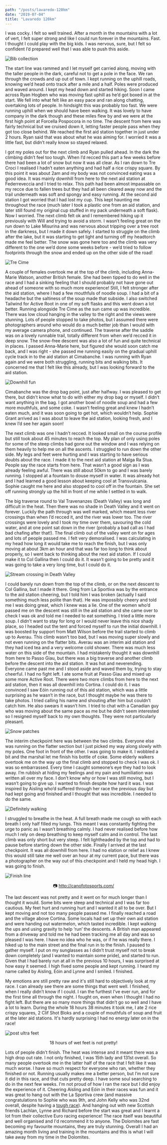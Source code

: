 ```yaml
---
path: "/posts/lavaredo-120km"
date: "2019-07-04"
title: "Lavaredo 120km"
---
```


I was cocky. I felt so well trained. After a month in the mountains with a lot of vert, I felt super strong and like I could run forever in the mountains. Fast. I thought I could play with the big kids. I was nervous, sure, but I felt so confident I’d prepared well that I was able to push this aside.

![Bib collection](../images/lavaredo-120km/bib-collection.jpg "📷 Eóin Lennon")

<!-- end -->
The start line was rammed and I let myself get carried along, moving with the taller people in the dark, careful not to get a pole in the face. We ran through the crowds and up out of town. I kept running on the uphill roads, knowing we’d head onto track after a mile and a half. Poles were produced and waved around. I kept my head down and started hiking. Soon I came across Ryan Hogben who was moving fast uphill as he’d got boxed in at the start. We fell into what felt like an easy pace and ran along chatting, overtaking lots of people. In hindsight this was probably too fast. We were running uphill when we should have been walking. It was lovely to have company in the dark though and these miles flew by and we were at the first high point at Forcella Pospocora in no time. The descent from here was fairly technical but we cruised down it, letting faster people pass when they got too close behind. We reached the first aid station together in just under 2 hours. Ryan said that was about what he was aiming for. I worried it was a little fast, but didn’t really know so stayed relaxed.

I got my poles out for the next climb and Ryan pulled ahead. In the dark the climbing didn’t feel too tough. When I’d recced this part a few weeks before there had been a lot of snow but now it was all clear. As I ran down to Tre Croci I realised I hadn’t eaten anything and had half a rice crispy square. By this point it was about 2am and my body was not convinced eating was a good idea. It was mainly downhill from here to the next aid station at Federreveccia and I tried to relax. This path had been almost impassable on my recce due to fallen trees but they had all been cleared away now and the trail underneath was soft and spongy and easy running. At the second aid station I got worried that I had lost my cup. This kept haunting me throughout the race (much later I took a plastic one from an aid station, and later still found my original cup stuffed in my pack underneath a soft flask). Now I worried. The next climb felt ok and I remembered hiking up it previously with Will and trying to avoid a storm. I wasn’t feeling great on the run down to Lake Misurina and was nervous about tripping over a tree root in the darkness, but I made it down safely. I started to struggle on the climb after the lake, but it was starting to get light and turning off my headtorch made me feel better. The snow was gone here too and the climb was very different to the one we’d done some weeks before - we’d tried to follow footprints through the snow and ended up on the other side of the road!

![Tre Cime](../images/lavaredo-120km/tre-cime.jpg "📷 http://canofotosports.com/")

A couple of females overtook me at the top of the climb, including Anna-Marie Watson, another British female. She had been tipped to do well in the race and I had a sinking feeling that I should probably not have gone out ahead of someone with so much more experience! Still, I felt stronger after the aid station, where I had a few mouthfuls of noodle soup. I had a bit of a headache but the saltiness of the soup made that subside. I also switched Tailwind for Active Root in one of my soft flasks and this went down a lot better. Running alongside Tre Cime as the sun came up was incredible. There was low cloud hanging in the valley to the right and the views were stunning. Lots of people stopped to take photos, but I assumed there were photographers around who would do a much better job than I would with my average camera phone, and continued. The traverse after the saddle was on a lovely runnable trail, totally different from when we’d recced it in deep snow. The snow-free descent was also a lot of fun and quite technical in places. I passed Anna-Marie here, but figured she would soon catch me back, and I was right - she passed me running easily on the gradual uphill cycle track in to the aid station at Cimabanche. I was running with Ryan again and we were both struggling, running bits and walking bits. It concerned me that I felt like this already, but I was looking forward to the aid station.

![Downhill fun](../images/lavaredo-120km/downhill-fun.jpg "📷 http://canofotosports.com/")

Cimabanche was the drop bag point, just after halfway. I was pleased to get there, but didn’t know what to do with either my drop bag or myself. I didn’t want anything in the bag. I got another bowl of noodle soup and had a few more mouthfuls, and some coke. I wasn’t feeling great and knew I hadn’t eaten much, and it was soon going to get hot, which wouldn’t help. Sophie Grant arrived as I was about to leave the aid station, looking fresh, and I knew I’d see her again soon!

The next climb was one I hadn’t recced. It looked small on the course profile but still took about 45 minutes to reach the top. My plan of only using poles for some of the steep climbs had gone out the window and I was relying on them heavily to help me on all the ascents. I struggled to run down the other side. My legs and feet were hurting and I was starting to have serious doubts about the race. I made it to the next aid station at Malga Ra Stua. People say the race starts from here. That wasn’t a good sign as I was already feeling awful. There was still about 50km to go and I was barely running. I stopped at a fountain to douse myself in water. It was already hot and I had learned a good lesson about keeping cool at Transvulcania. Sophie caught me here and also stopped to cool off in the fountain. She set off running strongly up the hill in front of me while I settled in to walk.

The big traverse round to Val Travenanzes (Death Valley) was long and difficult in the heat. Then there was no shade in Death Valley and it went on forever. Luckily the path through was well marked, which meant less river crossings than when I’d recced it, and the river was lower too. The river crossings were lovely and I took my time over them, savouring the cold water, and at one point sat down in the river (probably a bad call as I had bad chafing  after that!). The final climb out of the valley went on for ages and lots of people passed me. I felt very demoralised. I was calculating in my head how long it would take me to reach the finish, but I was only moving at about 3km an hour and that was far too long to think about properly, so I went back to thinking about the next aid station. If I could make it to Col Gallina then I could do it. It wasn’t going to be pretty and it was going to take a very long time, but I could do it.

![Stream crossing in Death Valley](../images/lavaredo-120km/death-valley.jpg "📷 http://canofotosports.com/")

I could barely run down from the top of the climb, or on the next descent to Col Gallina, but I made it there. Greg from La Sportiva was by the entrance to the aid station cheering, but I told him I was broken (actually I said something much less polite than that). He was impossibly cheery and told me I was doing great, which I knew was a lie. One of the women who’d passed me on the descent was still in the aid station and she came over to check I was ok and told me I needed to eat something. I tried a little more soup. I didn’t want to stay for long or I would never leave this nice shady place, so I headed out the tent and forced myself to run the initial downhill. I was boosted by support from Matt Wilson before the trail started to climb up to Averau. This climb wasn’t too bad, but I was moving super slowly and not even running on the flatter bits. Averau was an interim aid station and they had iced tea and a very welcome cold shower. There was much less water on this side of the mountain. I had mistakenly thought it was downhill from here to Passo Giau, but there was a big traverse and another climb before the descent into the aid station. It was hot and neverending. Everyone came past me and I stood aside and waved them by, trying to stay cheerful. I had no fight left. I ate some fruit at Passo Giau and mixed up some more Active Root. There were two more climbs from here to the next aid station, then it was all downhill into Cortina. I could do it. I was convinced I saw Eóin running out of this aid station, which was a little surprising as he wasn’t in the race, but I thought maybe he was there to take photos. I tried calling his name and shouting after him but couldn’t catch him. He also swears it wasn’t him. I tried to chat with a Canadian guy who was moving about the same pace as me but he didn’t seem interested so I resigned myself back to my own thoughts. They were not particularly pleasant.

![Snow patches](../images/lavaredo-120km/snow.jpg "📷 http://canofotosports.com/")

The interim checkpoint here was between the two climbs. Everyone else was running on the flatter section but I just picked my way along slowly with my poles. One foot in front of the other. I was going to make it. I wobbled a bit and the marshal let me finish his bottle of coke. Some elderly walkers overtook me on the way up the final climb and stopped to check I was ok. I was so embarrassed. Every time I caught someone’s eye they had to look away. I’m rubbish at hiding my feelings and my pain and humiliation was written all over my face. I don’t know why or how I was still moving, but I wasn’t going to give up. I wanted to finish despite how hard it was. I was inspired by Aisling who’d suffered through her race the previous day but had kept going and finished and I thought that was incredible. I needed to do the same.

![Definitely walking](../images/lavaredo-120km/walking.jpg "📷 http://canofotosports.com/")

I struggled to breathe in the heat. A full breath made me cough so with each breath I only half filled my lungs. This meant I was constantly fighting the urge to panic as I wasn’t breathing calmly. I had never realised before how much I rely on deep breathing to keep myself calm and in control. The last climb was only short but very steep. I felt lightheaded by the top and had to pause before starting down the other side.  Finally I arrived at the last checkpoint. It was all downhill from here. I had no elation or relief as I knew this would still take me well over an hour at my current pace, but there was a photographer on the way out of this checkpoint and I held my head high. I was going to finish.

<div class="inline-image-right">
    <img src="../images/lavaredo-120km/finish-line.jpg" alt="Finish line" />
    <p style="text-align: center">📷 <a href="http://canofotosports.com/">http://canofotosports.com/</a></p>
</div>

The last descent was not pretty and it went on for much longer than I thought it would. Some bits were steep and technical and I was far too cautious. My feet hurt and running hurt and I wanted it all to be over. But I kept moving and not too many people passed me. I finally reached a road and the village above Cortina. Some locals had set up their own aid station and were handing out watermelon, which tasted incredible. I kept walking the ups and using gravity to help ‘run’ the descents. A British man appeared from a driveway and told me he had been tracking me all day and was so pleased I was here. I have no idea who he was, or if he was really there. I hiked up to the main street and the final run in to the finish. I paused to gather myself. I put on my sunglasses as I didn’t trust myself not to break down completely (and I wanted to maintain some pride), and started to run. Given that I had barely run at all in the previous 10 hours, I was surprised at how easy it seemed. I high fived some people and kept running. I heard my name called by Aisling, Eóin and Lynne and I smiled. I finished.

My emotions are still pretty raw and it's still hard to objectively look at my race. I can already see there are some things that went well. I finished, when I really didn’t know if I could. I ran the furthest I’ve ever run, and for the first time all through the night. I fought on, even when I thought I had no fight left. But there are so many more things that didn’t go so well and I have a lot to learn. During the whole 18 hours 38 minutes it took me, I ate 2 rice crispy squares, 2 Clif Shot Bloks and a couple of mouthfuls of soup and fruit at the later aid stations. It's hardly surprising I had no energy later on in the race!

<div class="inline-image-left">
    <img src="../images/lavaredo-120km/post-ultra-feet.jpg" alt="post ultra feet" />
    <p style="text-align: center">18 hours of wet feet is not pretty!</p>
</div>

Lots of people didn’t finish. The heat was intense and it meant there was a high drop out rate. I not only finished, I was 15th lady and 131st overall. So many people overtook me in the latter half of the race that I felt like it was much worse. I have so much respect for everyone who ran, whether they finished or not. Running usually makes me a better person, but I’m not sure it did in this race, and that cuts pretty deep. I have some soul searching to do in the next few weeks. I'm not proud of how I ran the race but I did enjoy the experience of it. Cheering Aisling and Eóin in their races was fun and it was great to hang out with the La Sportiva crew (and massive congratulations to Sophie who was 9th, and John Kelly who was 32nd overall, despite having a [tough race](https://randomforestrunner.com/2019/06/2019-lavaredo-120k/)). And hanging out with new Scottish friends Lachlan, Lynne and Richard before the start was great and I learnt a lot from their collective Euro racing experience! The race itself was beautiful and well organised and I'd recommend it to anyone. The Dolomites are fast becoming my favourite mountains, they are truly stunning. Overall I had an amazing month living and training in the mountains and this is what I will take away from my time in the Dolomites.